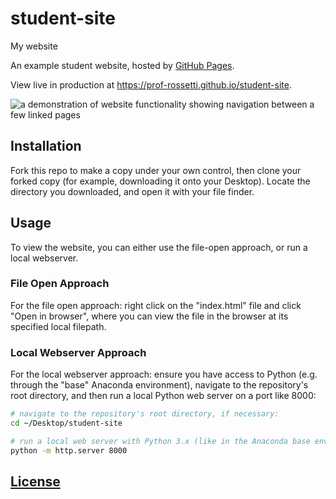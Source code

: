 # student-site

My website

An example student website, hosted by [GitHub Pages](https://pages.github.com/).

View live in production at https://prof-rossetti.github.io/student-site.

![a demonstration of website functionality showing navigation between a few linked pages](https://raw.githubusercontent.com/SCSU-CSC-Department/201701-csc-443-01/e3ff575a3afab0f7b4a621a5246d05e51495759d/projects/personal-website/demo.gif)

## Installation

Fork this repo to make a copy under your own control, then clone your forked copy (for example, downloading it onto your Desktop). Locate the directory you downloaded, and open it with your file finder.

## Usage

To view the website, you can either use the file-open approach, or run a local webserver.

### File Open Approach

For the file open approach: right click on the "index.html" file and click "Open in browser", where you can view the file in the browser at its specified local filepath.

### Local Webserver Approach

For the local webserver approach: ensure you have access to Python (e.g. through the "base" Anaconda environment), navigate to the repository's root directory, and then run a local Python web server on a port like 8000:

```sh
# navigate to the repository's root directory, if necessary:
cd ~/Desktop/student-site

# run a local web server with Python 3.x (like in the Anaconda base environment):
python -m http.server 8000
```

## [License](/LICENSE)
